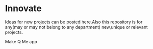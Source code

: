 # Innovate
Ideas for new projects can be posted here.Also this repository is for any(may or may not belong to any department) new,unique or relevant projects.

Make Q Me app
